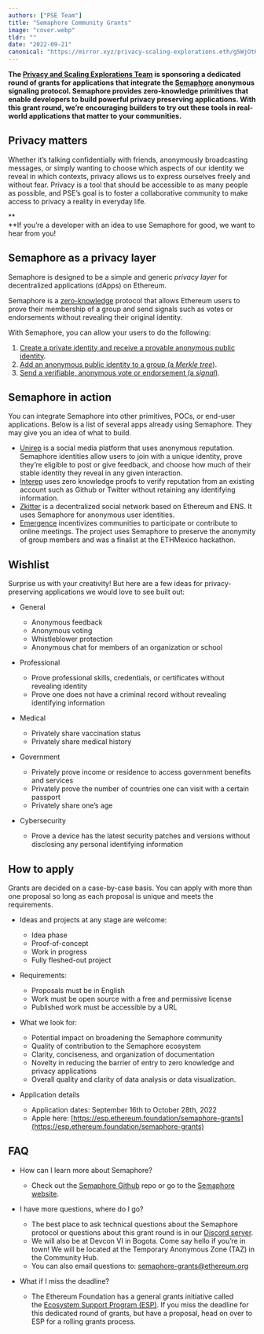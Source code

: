 ```yaml
---
authors: ["PSE Team"]
title: "Semaphore Community Grants"
image: "cover.webp"
tldr: ""
date: "2022-09-21"
canonical: "https://mirror.xyz/privacy-scaling-explorations.eth/g5WjOtK4R3rYfLKyqpSXsbNBcj36jzsjgnV2KT2rthM"
---
```


**The [Privacy and Scaling Explorations Team](https://appliedzkp.org/) is sponsoring a dedicated round of grants for applications that integrate the [Semaphore](https://semaphore.appliedzkp.org/) anonymous signaling protocol. Semaphore provides zero-knowledge primitives that enable developers to build powerful privacy preserving applications. With this grant round, we’re encouraging builders to try out these tools in real-world applications that matter to your communities.**

## Privacy matters

Whether it’s talking confidentially with friends, anonymously broadcasting messages, or simply wanting to choose which aspects of our identity we reveal in which contexts, privacy allows us to express ourselves freely and without fear. Privacy is a tool that should be accessible to as many people as possible, and PSE’s goal is to foster a collaborative community to make access to privacy a reality in everyday life.

\*\*  
\*\*If you’re a developer with an idea to use Semaphore for good, we want to hear from you!

## Semaphore as a privacy layer

Semaphore is designed to be a simple and generic *privacy layer* for decentralized applications (dApps) on Ethereum.

Semaphore is a [zero-knowledge](https://z.cash/technology/zksnarks) protocol that allows Ethereum users to prove their membership of a group and send signals such as votes or endorsements without revealing their original identity.

With Semaphore, you can allow your users to do the following:

1.  [Create a private identity and receive a provable anonymous public identity](https://semaphore.appliedzkp.org/docs/guides/identities).
2.  [Add an anonymous public identity to a group (a *Merkle tree*)](https://semaphore.appliedzkp.org/docs/guides/groups).
3.  [Send a verifiable, anonymous vote or endorsement (a *signal*)](https://semaphore.appliedzkp.org/docs/guides/proofs).

## Semaphore in action

You can integrate Semaphore into other primitives, POCs, or end-user applications. Below is a list of several apps already using Semaphore. They may give you an idea of what to build.

- [Unirep](https://github.com/Unirep/Unirep) is a social media platform that uses anonymous reputation. Semaphore identities allow users to join with a unique identity, prove they’re eligible to post or give feedback, and choose how much of their stable identity they reveal in any given interaction.
- [Interep](https://interep.link/) uses zero knowledge proofs to verify reputation from an existing account such as Github or Twitter without retaining any identifying information.
- [Zkitter](https://www.zkitter.com/explore/) is a decentralized social network based on Ethereum and ENS. It uses Semaphore for anonymous user identities.
- [Emergence](https://ethglobal.com/showcase/emergence-o3tns) incentivizes communities to participate or contribute to online meetings. The project uses Semaphore to preserve the anonymity of group members and was a finalist at the ETHMexico hackathon.

## Wishlist

Surprise us with your creativity! But here are a few ideas for privacy-preserving applications we would love to see built out:

- General

  - Anonymous feedback
  - Anonymous voting
  - Whistleblower protection
  - Anonymous chat for members of an organization or school

- Professional

  - Prove professional skills, credentials, or certificates without revealing identity
  - Prove one does not have a criminal record without revealing identifying information

- Medical

  - Privately share vaccination status
  - Privately share medical history

- Government

  - Privately prove income or residence to access government benefits and services
  - Privately prove the number of countries one can visit with a certain passport
  - Privately share one’s age

- Cybersecurity

  - Prove a device has the latest security patches and versions without disclosing any personal identifying information

## How to apply

Grants are decided on a case-by-case basis. You can apply with more than one proposal so long as each proposal is unique and meets the requirements.

- Ideas and projects at any stage are welcome:

  - Idea phase
  - Proof-of-concept
  - Work in progress
  - Fully fleshed-out project

- Requirements:

  - Proposals must be in English
  - Work must be open source with a free and permissive license
  - Published work must be accessible by a URL

- What we look for:

  - Potential impact on broadening the Semaphore community
  - Quality of contribution to the Semaphore ecosystem
  - Clarity, conciseness, and organization of documentation
  - Novelty in reducing the barrier of entry to zero knowledge and privacy applications
  - Overall quality and clarity of data analysis or data visualization.

- Application details

  - Application dates: September 16th to October 28th, 2022
  - Apple here: [https://esp.ethereum.foundation/semaphore-grants](https://esp.ethereum.foundation/semaphore-grants)

## FAQ

- How can I learn more about Semaphore?

  - Check out the [Semaphore Github](https://github.com/semaphore-protocol) repo or go to the [Semaphore website](http://semaphore.appliedzkp.org/).

- I have more questions, where do I go?

  - The best place to ask technical questions about the Semaphore protocol or questions about this grant round is in our [Discord server](https://discord.gg/6mSdGHnstH).
  - We will also be at Devcon VI in Bogota. Come say hello if you’re in town! We will be located at the Temporary Anonymous Zone (TAZ) in the Community Hub.
  - You can also email questions to: [semaphore-grants@ethereum.org](http://mailto:semaphore-grants@ethereum.org/)

- What if I miss the deadline?

  - The Ethereum Foundation has a general grants initiative called the [Ecosystem Support Program (ESP)](https://esp.ethereum.foundation/). If you miss the deadline for this dedicated round of grants, but have a proposal, head on over to ESP for a rolling grants process.
